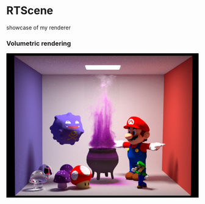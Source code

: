 # RTScene
showcase of my renderer

### Volumetric rendering
![heterogeneous medium](img/volumetric/heter_smoke.png)